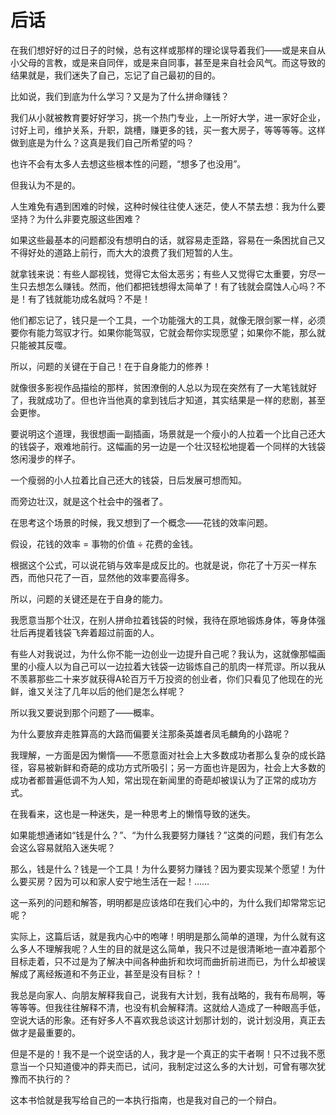 # 后话

​在我们想好好的过日子的时候，总有这样或那样的理论误导着我们——或是来自从小父母的言教，或是来自同伴，或是来自同事，甚至是来自社会风气。而这导致的结果就是，我们迷失了自己，忘记了自己最初的目的。

​比如说，我们到底为什么学习？又是为了什么拼命赚钱？

​我们从小就被教育要好好学习，挑一个热门专业，上一所好大学，进一家好企业，讨好上司，维护关系，升职，跳槽，赚更多的钱，买一套大房子，等等等等。这样做到底是为什么？这真是我们自己所希望的吗？

​也许不会有太多人去想这些根本性的问题，“想多了也没用”。

​但我认为不是的。

人生难免有遇到困难的时候，这种时候往往使人迷茫，使人不禁去想：我为什么要坚持？为什么非要克服这些困难？

​如果这些最基本的问题都没有想明白的话，就容易走歪路，容易在一条困扰自己又不得好处的道路上前行，而大大的浪费了我们短暂的人生。

​就拿钱来说：有些人鄙视钱，觉得它太俗太恶劣；有些人又觉得它太重要，穷尽一生只去想怎么赚钱。然而，他们都把钱想得太简单了！有了钱就会腐蚀人心吗？不是！有了钱就能功成名就吗？不是！

他们都忘记了，钱只是一个工具，一个功能强大的工具，就像无限剑冢一样，必须要你有能力驾驭才行。如果你能驾驭，它就会帮你实现愿望；如果你不能，那么就只能被其反噬。

所以，问题的关键在于自己！在于自身能力的修养！

​就像很多影视作品描绘的那样，贫困潦倒的人总以为现在突然有了一大笔钱就好了，我就成功了。但也许当他真的拿到钱后才知道，其实结果是一样的悲剧，甚至会更惨。

要说明这个道理，我很想画一副插画，场景就是一个瘦小的人拉着一个比自己还大的钱袋子，艰难地前行。这幅画的另一边是一个壮汉轻松地提着一个同样的大钱袋悠闲漫步的样子。

一个瘦弱的小人拉着比自己还大的钱袋，日后发展可想而知。

​而旁边壮汉，就是这个社会中的强者了。

​在思考这个场景的时候，我又想到了一个概念——花钱的效率问题。

​假设，花钱的效率 = 事物的价值 ÷ 花费的金钱。

​根据这个公式，可以说花销与效率是成反比的。也就是说，你花了十万买一样东西，而他只花了一百，显然他的效率要高得多。

​所以，问题的关键还是在于自身的能力。

​我愿意当那个壮汉，在别人拼命拉着钱袋的时候，我待在原地锻炼身体，等身体强壮后再提着钱袋飞奔着超过前面的人。

有些人对我说过，为什么你不能一边创业一边提升自己呢？我认为，这就像那幅画里的小瘦人以为自己可以一边拉着大钱袋一边锻炼自己的肌肉一样荒谬。所以我从不羡慕那些二十来岁就获得A轮百万千万投资的创业者，你们只看见了他现在的光鲜，谁又关注了几年以后的他们是怎么样呢？

​所以我又要说到那个问题了——概率。

​为什么要放弃走胜算高的大路而偏要关注那条英雄者凤毛麟角的小路呢？

​我理解，一方面是因为懒惰——不愿意面对社会上大多数成功者那么复杂的成长路径，容易被新鲜和奇葩的成功方式所吸引；另一方面也许是因为，社会上大多数的成功者都普遍低调不为人知，常出现在新闻里的奇葩却被误认为了正常的成功方式。

​在我看来，这也是一种迷失，是一种思考上的懒惰导致的迷失。

​如果能想通诸如“钱是什么？”、“为什么我要努力赚钱？”这类的问题，我们有怎么会这么容易就陷入迷失呢？

​那么，钱是什么？钱是一个工具！为什么要努力赚钱？因为要实现某个愿望！为什么要买房？因为可以和家人安宁地生活在一起！……

​这一系列的问题和解答，明明都是应该烙印在我们心中的，为什么我们却常常忘记呢？

​实际上，这篇后话，就是我内心中的咆哮！明明是那么简单的道理，为什么就有这么多人不理解我呢？人生的目的就是这么简单，我只不过是很清晰地一直冲着那个目标走着，只不过是为了解决中间各种曲折和坎坷而曲折前进而已，为什么却被误解成了离经叛道和不务正业，甚至是没有目标？！

​我总是向家人、向朋友解释我自己，说我有大计划，我有战略的，我有布局啊，等等等等。但我往往解释不清，也没有机会解释清。这就给人造成了一种眼高手低，空说大话的形象。还有好多人不喜欢我总谈这计划那计划的，说计划没用，真正去做才是最重要的。

​但是不是的！我不是一个说空话的人，我才是一个真正的实干者啊！只不过我不愿意当一个只知道傻冲的莽夫而已，试问，我制定过这么多的大计划，可曾有哪次犹豫而不执行的？

​这本书恰就是我写给自己的一本执行指南，也是我对自己的一个辩白。